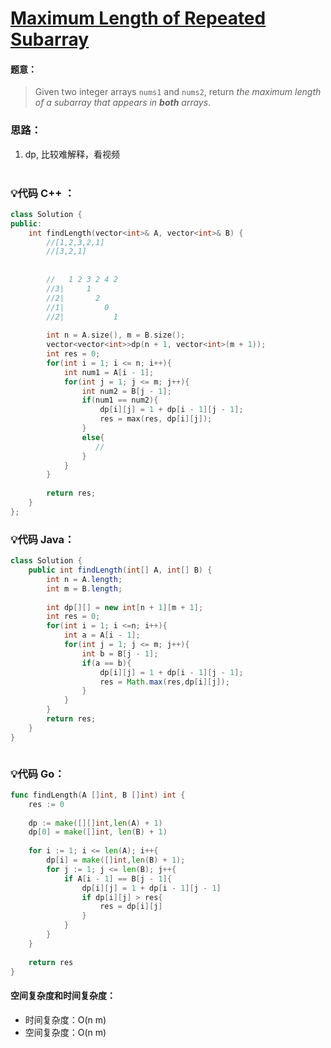 



# [Maximum Length of Repeated Subarray](https://leetcode.com/explore/featured/card/july-leetcoding-challenge-2021/609/week-2-july-8th-july-14th/3807/)




#### 题意：
> Given two integer arrays `nums1` and `nums2`, return _the maximum length of a subarray that appears in  **both**  arrays_.





### 思路：
1. dp, 比较难解释，看视频<br/><br/>







### :bulb:代码 C++ ：
```c++
class Solution {
public:
    int findLength(vector<int>& A, vector<int>& B) {
        //[1,2,3,2,1]
        //[3,2,1]
        
        
        //   1 2 3 2 4 2
        //3|     1
        //2|       2
        //1|         0
        //2|           1
        
        int n = A.size(), m = B.size();
        vector<vector<int>>dp(n + 1, vector<int>(m + 1));
        int res = 0;
        for(int i = 1; i <= n; i++){
            int num1 = A[i - 1];
            for(int j = 1; j <= m; j++){
                int num2 = B[j - 1];
                if(num1 == num2){
                    dp[i][j] = 1 + dp[i - 1][j - 1];
                    res = max(res, dp[i][j]);
                }
                else{
                   // 
                }
            }
        }
        
        return res;
    }
};
```

### :bulb:代码 Java：
```java
class Solution {
    public int findLength(int[] A, int[] B) {
        int n = A.length;
        int m = B.length;
        
        int dp[][] = new int[n + 1][m + 1];
        int res = 0;
        for(int i = 1; i <=n; i++){
            int a = A[i - 1];
            for(int j = 1; j <= m; j++){
                int b = B[j - 1];
                if(a == b){
                    dp[i][j] = 1 + dp[i - 1][j - 1];
                    res = Math.max(res,dp[i][j]);
                }
            }
        }
        return res;
    }
}



```

### :bulb:代码 Go：
```go
func findLength(A []int, B []int) int {
    res := 0
    
    dp := make([][]int,len(A) + 1)
    dp[0] = make([]int, len(B) + 1)
    
    for i := 1; i <= len(A); i++{
        dp[i] = make([]int,len(B) + 1);
        for j := 1; j <= len(B); j++{
            if A[i - 1] == B[j - 1]{
                dp[i][j] = 1 + dp[i - 1][j - 1]
                if dp[i][j] > res{
                    res = dp[i][j]
                }
            }
        }
    }
    
    return res
}
```

#### 空间复杂度和时间复杂度：
  - 时间复杂度：O(n m)
  - 空间复杂度：O(n m)
<br/><br/>








